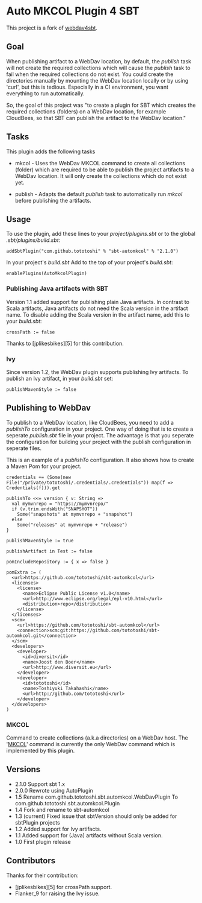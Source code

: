 # Auto MKCOL Plugin 4 SBT

This project is a fork of [webdav4sbt](https://bitbucket.org/diversit/webdav4sbt).

## Goal

When publishing artifact to a WebDav location, by default, the _publish_ task will not create the required collections which will cause the _publish_ task to fail when the required collections do not exist.
You could create the directories manually by mounting the WebDav location locally or by using 'curl', but this is tedious. Especially in a CI environment, you want everything to run automatically.

So, the goal of this project was "to create a plugin for SBT which creates the required collections (folders) on a WebDav location, for example CloudBees, so that SBT can publish the artifact to the WebDav location."

## Tasks

This plugin adds the following tasks

* mkcol  -  Uses the WebDav MKCOL command to create all collections (folder) which are required to be able to publish the project artifacts to a WebDav location.
It will only create the collections which do not exist yet.

* publish  -  Adapts the default _publish_ task to automatically run _mkcol_ before publishing the artifacts.

## Usage

To use the plugin, add these lines to your _project/plugins.sbt_ or to the global _.sbt/plugins/build.sbt_:

    addSbtPlugin("com.github.tototoshi" % "sbt-automkcol" % "2.1.0")

In your project's _build.sbt_
Add to the top of your project's _build.sbt_:

    enablePlugins(AutoMkcolPlugin)

### Publishing Java artifacts with SBT

Version 1.1 added support for publishing plain Java artifacts. In contrast to Scala artifacts, Java artifacts do not need the Scala version in the artifact name.
To disable adding the Scala version in the artifact name, add this to your _build.sbt_:

    crossPath := false

Thanks to [jplikesbikes][5] for this contribution.

### Ivy

Since version 1.2, the WebDav plugin supports publishing Ivy artifacts.
To publish an Ivy artifact, in your _build.sbt_ set:

    publishMavenStyle := false

## Publishing to WebDav

To publish to a WebDav location, like CloudBees, you need to add a _publishTo_ configuration in your project.
One way of doing that is to create a seperate _publish.sbt_ file in your project. The advantage is that you seperate the configuration for building your project
with the publish configuration in seperate files.

This is an example of a _publishTo_ configuration. It also shows how to create a Maven Pom for your project.

    credentials += (Some(new File("/private/tototoshi/.credentials/.credentials")) map(f => Credentials(f))).get

    publishTo <<= version { v: String =>
      val mymvnrepo = "https://mymvnrepo/"
      if (v.trim.endsWith("SNAPSHOT"))
        Some("snapshots" at mymvnrepo + "snapshot")
      else
        Some("releases" at mymvnrepo + "release")
    }

    publishMavenStyle := true

    publishArtifact in Test := false

    pomIncludeRepository := { x => false }

    pomExtra := (
      <url>https://github.com/tototoshi/sbt-automkcol</url>
      <licenses>
        <license>
          <name>Eclipse Public License v1.0</name>
          <url>http://www.eclipse.org/legal/epl-v10.html</url>
          <distribution>repo</distribution>
        </license>
      </licenses>
      <scm>
        <url>https://github.com/tototoshi/sbt-automkcol</url>
        <connection>scm:git:https://github.com/tototoshi/sbt-automkcol.git</connection>
      </scm>
      <developers>
        <developer>
          <id>diversit</id>
          <name>Joost den Boer</name>
          <url>http://www.diversit.eu</url>
        </developer>
        <developer>
          <id>tototoshi</id>
          <name>Toshiyuki Takahashi</name>
          <url>http://github.com/tototoshi</url>
        </developer>
      </developers>
    )


### MKCOL

Command to create collections (a.k.a directories) on a WebDav host.
The '[MKCOL][2]' command is currently the only WebDav command which is implemented by this plugin.

## Versions

*   2.1.0 Support sbt 1.x
*   2.0.0 Rewrote using AutoPlugin
*   1.5   Rename com.github.tototoshi.sbt.automkcol.WebDavPlugin To com.github.tototoshi.sbt.automkcol.Plugin
*   1.4   Fork and rename to sbt-automkcol
*   1.3   (current) Fixed issue that sbtVersion should only be added for sbtPlugin projects
*   1.2   Added support for Ivy artifacts.
*   1.1   Added support for (Java) artifacts without Scala version.
*   1.0   First plugin release

## Contributors

Thanks for their contribution:

*   [jplikesbikes][5] for crossPath support.
*   Flanker_9 for raising the Ivy issue.

[1]: http://www.cloudbees.com/sites/default/files/Button-Built-on-CB-1.png
[2]: http://www.webdav.org/specs/rfc2518.html#METHOD_MKCOL
[3]: http://www.webdav.org/specs/rfc2518.html
[4]: https://bitbucket.org/jplikesbikes

